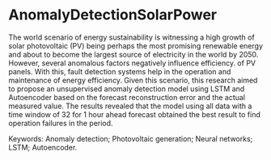 # AnomalyDetectionSolarPower
The world scenario of energy sustainability is witnessing a high growth of solar
photovoltaic (PV) being perhaps the most promising renewable energy and about to
become the largest source of electricity in the world by 2050. However, several
anomalous factors negatively influence efficiency. of PV panels. With this, fault
detection systems help in the operation and maintenance of energy efficiency. Given
this scenario, this research aimed to propose an unsupervised anomaly detection
model using LSTM and Autoencoder based on the forecast reconstruction error and
the actual measured value. The results revealed that the model using all data with a
time window of 32 for 1 hour ahead forecast obtained the best result to find operation
failures in the period.

Keywords: Anomaly detection; Photovoltaic generation; Neural networks;
LSTM; Autoencoder.
